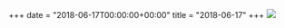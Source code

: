 +++
date = "2018-06-17T00:00:00+00:00"
title = "2018-06-17"
+++
<img class="img-fluid" src="/2018-06-17.jpg" />
